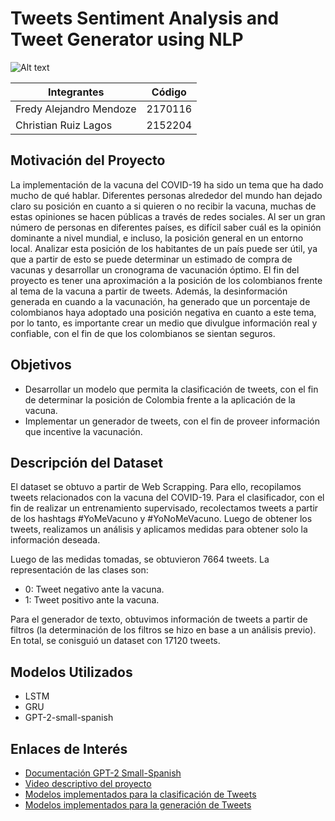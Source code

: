# Tweets Sentiment Analysis and Tweet Generator using NLP

![Alt text](.banner.jpeg?raw=true "Title")


| Integrantes | Código |
| ------------- | ------------- |
| Fredy Alejandro Mendoze  | 2170116  |
| Christian Ruiz Lagos  | 2152204  |


## Motivación del Proyecto

La implementación de la vacuna del COVID-19 ha sido un tema que ha dado mucho de qué hablar. Diferentes personas alrededor del mundo han dejado claro su posición en cuanto a si quieren o no recibir la vacuna, muchas de estas opiniones se hacen públicas a través de redes sociales. Al ser un gran número de personas en diferentes países, es difícil saber cuál es la opinión dominante a nivel mundial, e incluso, la posición general en un entorno local. Analizar esta posición de los habitantes de un país puede ser útil, ya que a partir de esto se puede determinar un estimado de compra de vacunas y desarrollar un cronograma de vacunación óptimo. El fin del proyecto es tener una aproximación a la posición de los colombianos frente al tema de la vacuna a partir de tweets.
Además, la desinformación generada en cuando a la vacunación, ha generado que un porcentaje de colombianos haya adoptado una posición negativa en cuanto a este tema, por lo tanto, es importante crear un medio que divulgue información real y confiable, con el fin de que los colombianos se sientan seguros.

## Objetivos

* Desarrollar un modelo que permita la clasificación de tweets, con el fin de determinar la posición de Colombia frente a la aplicación de la vacuna.
* Implementar un generador de tweets, con el fin de proveer información que incentive la vacunación.


## Descripción del Dataset

El dataset se obtuvo a partir de Web Scrapping. Para ello, recopilamos tweets relacionados con la vacuna del COVID-19.  Para el clasificador, con el fin de realizar un entrenamiento supervisado, recolectamos tweets a partir de los hashtags #YoMeVacuno y #YoNoMeVacuno. Luego de obtener los tweets, realizamos un análisis y aplicamos medidas para obtener solo la información deseada.

Luego de las medidas tomadas, se obtuvieron 7664 tweets. La representación de las clases son:

* 0: Tweet negativo ante la vacuna.
* 1: Tweet positivo ante la vacuna.

Para el generador de texto, obtuvimos información de tweets a partir de filtros (la determinación de los filtros se hizo en base a un análisis previo). En total, se conisguió un dataset con 17120 tweets.

## Modelos Utilizados

* LSTM
* GRU
* GPT-2-small-spanish


## Enlaces de Interés

* [Documentación GPT-2 Small-Spanish](https://huggingface.co/datificate/gpt2-small-spanish)
* [Video descriptivo del proyecto](https://www.youtube.com/watch?v=L4V6qdpRNL0)
* [Modelos implementados para la clasificación de Tweets](https://drive.google.com/drive/folders/1_l0_9S7XjPg_grPhgn-RlSnjb0oOX-EM?usp=sharing)
* [Modelos implementados para la generación de Tweets](https://drive.google.com/drive/folders/13u3_zZ5UyHeH3AyOv7mJlaxMxotjJhLD?usp=sharing)
